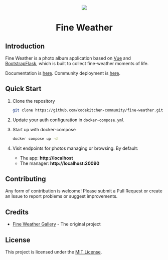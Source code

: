 <p align="center">
    <img src="app/public/fine-weather-gallery.ico" />
    <br />
    <h1 align="center">Fine Weather</h1>
</p>

## Introduction

Fine Weather is a photo album application based on [Vue](https://github.com/vuejs/core) and [BootstrapFlask](https://github.com/helloflask/bootstrap-flask), which is built to collect fine-weather moments of life.

Documentation is [here](https://codekitchen-community.github.io/fine-weather/).
Community deployment is [here](https://fineweather.pythonanywhere.com/static/app).

## Quick Start

1. Clone the repository
    ```bash
    git clone https://github.com/codekitchen-community/fine-weather.git && cd fine-weather
    ```

2. Update your auth configuration in `docker-compose.yml`

3. Start up with docker-compose
    ```bash
    docker compose up -d
    ```

4. Visit endpoints for photos managing or browsing.
    By default:
    - The app: **http://localhost**
    - The manager: **http://localhost:20090**

## Contributing

Any form of contribution is welcome! Please submit a Pull Request or create an Issue to report problems or suggest improvements.

## Credits

- [Fine Weather Gallery](https://github.com/tkzt/fine-weather-gallery) - The original project

## License

This project is licensed under the [MIT License](https://github.com/codekitchen-community/fine-weather/blob/main/LICENSE).
